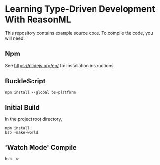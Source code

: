 # Learning Type-Driven Development With ReasonML

This repository contains example source code. To compile the code, you
will need:

## Npm

See https://nodejs.org/en/ for installation instructions.

## BuckleScript

    npm install --global bs-platform

## Initial Build

In the project root directory,

    npm install
    bsb -make-world

## 'Watch Mode' Compile

    bsb -w
